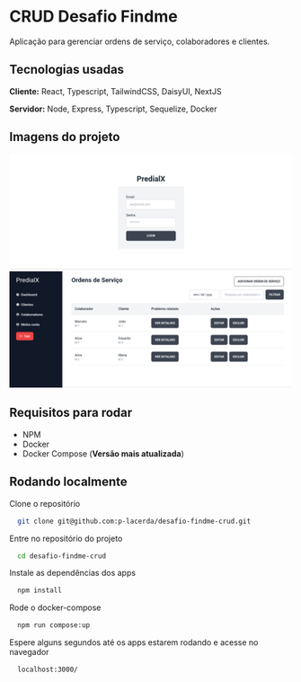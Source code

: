 
# CRUD Desafio Findme

Aplicação para gerenciar ordens de serviço, colaboradores e clientes.


## Tecnologias usadas

**Cliente:** React, Typescript, TailwindCSS, DaisyUI, NextJS

**Servidor:** Node, Express, Typescript, Sequelize, Docker

## Imagens do projeto
![login](https://github.com/p-lacerda/desafio-findme-crud/blob/main/docs/login.png)
![dashboard](https://github.com/p-lacerda/desafio-findme-crud/blob/main/docs/dashboard.png)


## Requisitos para rodar

- NPM
- Docker
- Docker Compose (**Versão mais atualizada**)

## Rodando localmente

Clone o repositório

```bash
  git clone git@github.com:p-lacerda/desafio-findme-crud.git
```

Entre no repositório do projeto

```bash
  cd desafio-findme-crud
```

Instale as dependências dos apps

```bash
  npm install
```

Rode o docker-compose

```bash
  npm run compose:up
```

Espere alguns segundos até os apps
estarem rodando e acesse no navegador

```bash
  localhost:3000/
```
